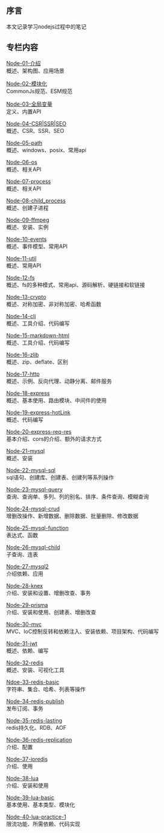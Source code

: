 
## 序言
本文记录学习nodejs过程中的笔记

## 专栏内容

[Node-01-介绍](01-介绍.md)<br/>
概述、架构图、应用场景

[Node-02-模块化](02-模块化.md)<br/>
CommonJs规范、ESM规范

[Node-03-全局变量](03-全局变量.md)<br/>
定义、内置API

[Node-04-CSR|SSR|SEO](04-CSR%7CSSR%7CSEO.md)<br/>
概述、CSR、SSR、SEO

[Node-05-path](05-path.md)<br/>
概述、windows、posix、常用api

[Node-06-os](06-os.md)<br/>
概述、相关API

[Node-07-process](07-process.md)<br/>
概述、相关API

[Node-08-child_process](08-child_process.md)<br/>
概述、创建子进程

[Node-09-ffmpeg](09-ffmpeg.md)<br/>
概述、安装、实例

[Node-10-events](10-events.md)<br/>
概述、事件模型、常用API

[Node-11-util](11-util.md)<br/>
概述、常用API

[Node-12-fs](12-fs.md)<br/>
概述、fs的多种模式、常用api、源码解析、硬链接和软链接

[Node-13-crypto](13-crypto.md)<br/>
概述、对称加密、非对称加密、哈希函数

[Node-14-cli](14-cli.md)<br/>
概述、工具介绍、代码编写

[Node-15-markdown-html](15-markdown-html.md)<br/>
概述、工具介绍、代码编写

[Node-16-zlib](16-zlib.md)<br/>
概述、zip、deflate、区别

[Node-17-http](17-http.md)<br/>
概述、示例、反向代理、动静分离、邮件服务

[Node-18-express](18-express.md)<br/>
概述、基本使用、路由模块、中间件的使用

[Node-19-express-hotLink](19-express-hotLink.md)<br/>
概述、代码编写

[Node-20-express-req-res](20-express-req-res.md)<br/>
基本介绍、cors的介绍、额外的请求方式

[Node-21-mysql](21-mysql.md)<br/>
概述、安装

[Node-22-mysql-sql](22-mysql-sql.md)<br/>
sql语句、创建库、创建表、创建列等系列操作

[Node-23-mysql-query](23-mysql-query.md)<br/>
查询、查询单、多列、列的别名、排序、条件查询、模糊查询

[Node-24-mysql-crud](24-mysql-crud.md)<br/>
增删改操作、新增数据、删除数据、批量删除、修改数据

[Node-25-mysql-function](25-mysql-function.md)<br/>
表达式、函数

[Node-26-mysql-child](26-mysql-child.md)<br/>
子查询、连表

[Node-27-mysql2](27-mysql2.md)<br/>
介绍依赖、应用

[Node-28-knex](28-knex.md)<br/>
介绍、安装和设置、增删改查、事务

[Node-29-prisma](29-prisma.md)<br/>
介绍、安装和使用、创建表、增删改查

[Node-30-mvc](30-mvc.md)<br/>
MVC、IoC控制反转和依赖注入、安装依赖、项目架构、代码编写

[Node-31-jwt](31-jwt.md)<br/>
概述、依赖、编写

[Node-32-redis](32-redis.md)<br/>
概述、安装、可视化工具

[Ndoe-33-redis-basic](33-redis-basic.md)<br/>
字符串、集合、哈希、列表等操作

[Node-34-redis-publish](34-redis-publish.md)<br/>
发布订阅、事务

[Node-35-redis-lasting](35-redis-lasting.md)<br/>
redis持久化、RDB、AOF

[Node-36-redis-replication](36-redis-replication.md)<br/>
介绍、配置

[Node-37-ioredis](37-ioredis.md)<br/>
介绍、使用

[Node-38-lua](38-lua.md)<br/>
介绍、安装和使用

[Node-39-lua-basic](39-lua-basic.md)<br/>
基本使用、基本类型、模块化

[Node-40-lua-practice-1](40-lua-practice-1.md)<br/>
限流功能、所需依赖、代码实现
